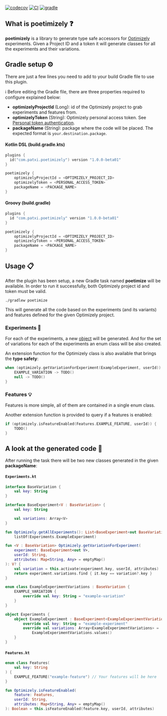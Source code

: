 [![codecov](https://codecov.io/gh/patxibocos/poetimizely/branch/master/graph/badge.svg)](https://codecov.io/gh/patxibocos/poetimizely)
[![CI](https://github.com/patxibocos/poetimizely/workflows/CI/badge.svg)](https://github.com/patxibocos/poetimizely/actions?query=workflow%3ACI)
[![gradle](https://img.shields.io/maven-metadata/v.svg?colorB=007ec6&label=gradle&metadataUrl=https%3A%2F%2Fplugins.gradle.org%2Fm2%2Fcom%2Fpatxi%2Fpoetimizely%2Fcom.patxi.poetimizely.gradle.plugin%2Fmaven-metadata.xml)](https://plugins.gradle.org/plugin/com.patxi.poetimizely)

## What is poetimizely ❓

**poetimizely** is a library to generate type safe accessors for [Optimizely](https://www.optimizely.com/) experiments.
Given a Project ID and a token it will generate classes for all the experiments and their variations.

## Gradle setup ⚙

There are just a few lines you need to add to your build Gradle file to use this plugin.

ℹ️ Before editing the Gradle file, there are three properties required to configure explained below:
- **optimizelyProjectId** (Long): id of the Optimizely project to grab experiments and features from. 
- **optimizelyToken** (String): Optimizely personal access token. See [Personal token authentication](https://docs.developers.optimizely.com/web/docs/personal-token).
- **packageName** (String): package where the code will be placed. The expected format is `your.destination.package`.

#### Kotlin DSL (build.gradle.kts)

```kotlin
plugins {
  id("com.patxi.poetimizely") version "1.0.0-beta01"
}

poetimizely {
    optimizelyProjectId = <OPTIMIZELY_PROJECT_ID> 
    optimizelyToken = <PERSONAL_ACCESS_TOKEN>
    packageName = <PACKAGE_NAME>
}
```

#### Groovy (build.gradle)

```groovy
plugins {
  id "com.patxi.poetimizely" version "1.0.0-beta01"
}

poetimizely {
    optimizelyProjectId = <OPTIMIZELY_PROJECT_ID> 
    optimizelyToken = <PERSONAL_ACCESS_TOKEN>
    packageName = <PACKAGE_NAME>
}

```

## Usage 📋

After the plugin has been setup, a new Gradle task named **poetimize** will be available. In order to run it successfully, both Optimizely project id and token must be valid.

```shell
./gradlew poetimize
```

This will generate all the code based on the experiments (and its variants) and features defined for the given Optimizely project.

### Experiments 🧪

For each of the experiments, a new [object](https://kotlinlang.org/docs/reference/object-declarations.html#object-declarations) will be generated. And for the set of variations for each of the experiments an enum class will be also created.

An extension function for the Optimizely class is also available that brings the **type safety**:

```kotlin
when (optimizely.getVariationForExperiment(ExampleExperiment, userId)) {
    EXAMPLE_VARIATION -> TODO() 
    null -> TODO()
}
```

### Features 💡

Features is more simple, all of them are contained in a single enum class.

Another extension function is provided to query if a features is enabled:

```kotlin
if (optimizely.isFeatureEnabled(Features.EXAMPLE_FEATURE, userId)) {
    TODO()
}
```

## A look at the generated code 👀

After running the task there will be two new classes generated in the given **packageName**:

#### `Experiments.kt`

```kotlin
interface BaseVariation {
    val key: String
}

interface BaseExperiment<V : BaseVariation> {
    val key: String

    val variations: Array<V>
}

fun Optimizely.getAllExperiments(): List<BaseExperiment<out BaseVariation>> = 
    listOf(Experiments.ExampleExperiment)

fun <V : BaseVariation> Optimizely.getVariationForExperiment(
    experiment: BaseExperiment<out V>,
    userId: String,
    attributes: Map<String, Any> = emptyMap()
): V? {
    val variation = this.activate(experiment.key, userId, attributes)
    return experiment.variations.find { it.key == variation?.key }
}

enum class ExampleExperimentVariations : BaseVariation {
    EXAMPLE_VARIATION {
        override val key: String = "example-variation"
    }
}

object Experiments {
    object ExampleExperiment : BaseExperiment<ExampleExperimentVariations> {
        override val key: String = "example-experiment"
        override val variations: Array<ExampleExperimentVariations> =
            ExampleExperimentVariations.values()
    }
}
```

#### `Features.kt`

```kotlin
enum class Features(
    val key: String
) {
    EXAMPLE_FEATURE("example-feature") // Your features will be here 
}

fun Optimizely.isFeatureEnabled(
    feature: Features,
    userId: String,
    attributes: Map<String, Any> = emptyMap()
): Boolean = this.isFeatureEnabled(feature.key, userId, attributes)
```
